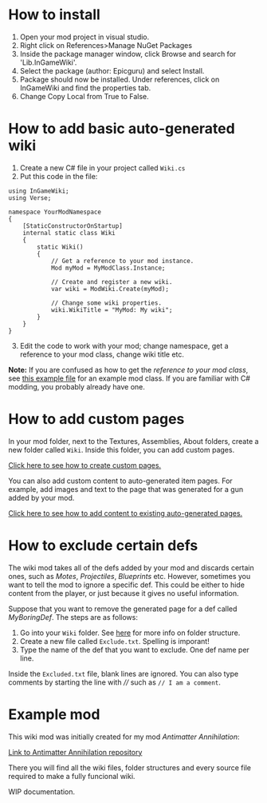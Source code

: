 # How to install
1. Open your mod project in visual studio.
2. Right click on References>Manage NuGet Packages
3. Inside the package manager window, click Browse and search for 'Lib.InGameWiki'.
4. Select the package (author: Epicguru) and select Install.
5. Package should now be installed. Under references, click on InGameWiki and find the properties tab.
6. Change Copy Local from True to False.

# How to add basic auto-generated wiki
1. Create a new C# file in your project called `Wiki.cs`
2. Put this code in the file:
```
using InGameWiki;
using Verse;

namespace YourModNamespace
{
    [StaticConstructorOnStartup]
    internal static class Wiki
    {
        static Wiki()
        {
            // Get a reference to your mod instance.
            Mod myMod = MyModClass.Instance;
            
            // Create and register a new wiki.
            var wiki = ModWiki.Create(myMod);
            
            // Change some wiki properties.
            wiki.WikiTitle = "MyMod: My wiki";
        }
    }
}
```
3. Edit the code to work with your mod; change namespace, get a reference to your mod class, change wiki title etc.

__Note:__ If you are confused as how to get the _reference to your mod class_, see [this example file](https://github.com/Epicguru/InGameWiki/blob/master/ExampleModClass.cs) for an example mod class. If you are familiar with C# modding, you probably already have one.

# How to add custom pages
In your mod folder, next to the Textures, Assemblies, About folders, create a new folder called `Wiki`.
Inside this folder, you can add custom pages.

[Click here to see how to create custom pages.](https://github.com/Epicguru/InGameWiki/blob/master/ExternalPages.md)

You can also add custom content to auto-generated item pages. For example, add images and text to the page that was generated for a gun added by your mod.

[Click here to see how to add content to existing auto-generated pages.](https://github.com/Epicguru/InGameWiki/blob/master/EditingAutogenPages.md)

# How to exclude certain defs
The wiki mod takes all of the defs added by your mod and discards certain ones, such as _Motes_, _Projectiles_, _Blueprints_ etc.
However, sometimes you want to tell the mod to ignore a specific def. This could be either to hide content from the player, or just because it gives no useful information.

Suppose that you want to remove the generated page for a def called _MyBoringDef_. The steps are as follows:
1. Go into your `Wiki` folder. See [here](https://github.com/Epicguru/InGameWiki/blob/master/ExternalPages.md) for more info on folder structure.
2. Create a new file called `Exclude.txt`. Spelling is imporant!
3. Type the name of the def that you want to exclude. One def name per line.

Inside the `Excluded.txt` file, blank lines are ignored. You can also type comments by starting the line with _//_ such as `// I am a comment`.

# Example mod
This wiki mod was initially created for my mod _Antimatter Annihilation_:

[Link to Antimatter Annihilation repository](https://github.com/Epicguru/AntimatterAnnihilation)

There you will find all the wiki files, folder structures and every source file required to make a fully funcional wiki.

WIP documentation.
